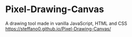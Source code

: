 # Pixel-Drawing-Canvas
A drawing tool made in vanilla JavaScript, HTML and CSS
https://steffano0.github.io/Pixel-Drawing-Canvas/
